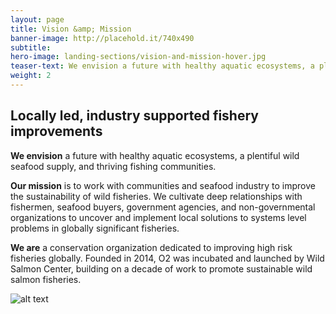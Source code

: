 ```yaml
---
layout: page 
title: Vision &amp; Mission
banner-image: http://placehold.it/740x490
subtitle: 
hero-image: landing-sections/vision-and-mission-hover.jpg
teaser-text: We envision a future with healthy aquatic ecosystems, a plentiful wild seafood supply, and thriving fishing communities.
weight: 2
---
```


## Locally led, industry supported fishery improvements

**We envision** a future with healthy aquatic ecosystems, a plentiful wild seafood supply, and thriving fishing communities.

**Our mission** is to work with communities and seafood industry to improve the sustainability of wild fisheries. We cultivate deep relationships with fishermen, seafood buyers, government agencies, and non-governmental organizations to uncover and implement local solutions to systems level problems in globally significant fisheries.

**We are** a conservation organization dedicated to improving high risk fisheries globally. Founded in 2014, O2 was incubated and launched by Wild Salmon Center, building on a decade of work to promote sustainable wild salmon fisheries.

![alt text](http://placehold.it/740x490)
